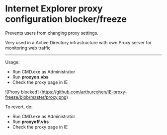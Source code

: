 # Internet Explorer proxy configuration blocker/freeze

Prevents users from changing proxy settings.

Very used in a Active Directory infrastructure with own Proxy server for monitoring web traffic

___

Usage:

- Run CMD.exe as Administrator
- Run **proxyon.vbs**
- Check the proxy page in IE

![Proxy blocked] (https://github.com/arthurcohen/IE-proxy-freeze/blob/master/proxy.png)

To revert, do:

- Run CMD.exe as Administrator
- Run **proxyoff.vbs**
- Check the proxy page in IE